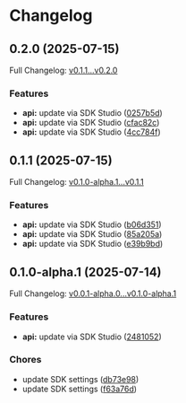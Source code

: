 # Changelog

## 0.2.0 (2025-07-15)

Full Changelog: [v0.1.1...v0.2.0](https://github.com/solvice/vrp-solver-sdk/compare/v0.1.1...v0.2.0)

### Features

* **api:** update via SDK Studio ([0257b5d](https://github.com/solvice/vrp-solver-sdk/commit/0257b5d30b9243cad7af865e1820eae6af4c6ef1))
* **api:** update via SDK Studio ([cfac82c](https://github.com/solvice/vrp-solver-sdk/commit/cfac82c77e578d92dafa6a359b17943823b37aa5))
* **api:** update via SDK Studio ([4cc784f](https://github.com/solvice/vrp-solver-sdk/commit/4cc784ffcb52e1d82a613f59b462190358bb56f8))

## 0.1.1 (2025-07-15)

Full Changelog: [v0.1.0-alpha.1...v0.1.1](https://github.com/solvice/vrp-solver-sdk/compare/v0.1.0-alpha.1...v0.1.1)

### Features

* **api:** update via SDK Studio ([b06d351](https://github.com/solvice/vrp-solver-sdk/commit/b06d3514e75d57e5c0fc4e7b67e0a34a3b789d30))
* **api:** update via SDK Studio ([85a205a](https://github.com/solvice/vrp-solver-sdk/commit/85a205a390f8e5aecf9981080888ff684b528310))
* **api:** update via SDK Studio ([e39b9bd](https://github.com/solvice/vrp-solver-sdk/commit/e39b9bdcf0dcbc110d0040970b53fd3f7490eb7f))

## 0.1.0-alpha.1 (2025-07-14)

Full Changelog: [v0.0.1-alpha.0...v0.1.0-alpha.1](https://github.com/solvice/vrp-solver-sdk/compare/v0.0.1-alpha.0...v0.1.0-alpha.1)

### Features

* **api:** update via SDK Studio ([2481052](https://github.com/solvice/vrp-solver-sdk/commit/248105203eaca98ccbc0628a0e614326b1ec2e3f))


### Chores

* update SDK settings ([db73e98](https://github.com/solvice/vrp-solver-sdk/commit/db73e98cbc773046b117805f8ccc5edc3746a29e))
* update SDK settings ([f63a76d](https://github.com/solvice/vrp-solver-sdk/commit/f63a76dd716027c36e15f396fea3e4de8aae7ceb))
